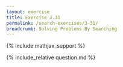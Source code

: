 ```yaml
---
layout: exercise
title: Exercise 3.31
permalink: /search-exercises/3-31/
breadcrumb: Solving Problems By Searching
---
```


{% include mathjax_support %}

<div><i class="arrow-up" data-chapter="search-exercises" data-exercise="ex_31" data-rating="0"></i></div>
{% include_relative question.md %}
